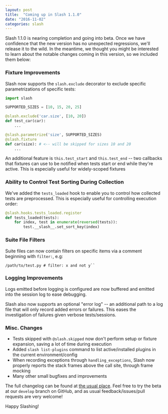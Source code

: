 ```yaml
---
layout: post
title:  "Coming up in Slash 1.1.0"
date: "2016-11-02"
categories: slash
---
```


Slash 1.1.0 is nearing completion and going into beta. Once we have confidence that the new version has no unexpected regressions, we'll release it to the wild. In the meantime, we thought you might be interested to learn about the notable changes coming in this version, so we included them below:

### Fixture Improvements

Slash now supports the `slash.exclude` decorator to exclude specific parametrizations of specific tests:

```python
import slash

SUPPORTED_SIZES = [10, 15, 20, 25]

@slash.exclude('car.size', [10, 20])
def test_car(car):
    ...

@slash.parametrize('size', SUPPORTED_SIZES)
@slash.fixture
def car(size): # <-- will be skipped for sizes 10 and 20
    ...
```

An additional feature is `this.test_start` and `this.test_end` -- two callbacks that fixtures can use to be notified when tests start or end while they're active. This is especially useful for widely-scoped fixtures


### Ability to Control Test Sorting During Collection

We've added the `tests_loaded` hook to enable you to control how collected tests are preprocessed. This is especially useful for controlling execution order:

```python
@slash.hooks.tests_loaded.register
def tests_loaded(tests):
    for index, test in enumerate(reversed(tests)):
        test.__slash__.set_sort_key(index)
```

### Suite File Filters

Suite files can now contain filters on specific items via a comment beginning with `filter:`, e.g:

```
/path/to/test.py # filter: x and not y``
```

### Logging Improvements

Logs emitted before logging is configured are now buffered and emitted into the session log to ease debugging.

Slash also now supports an optional "error log" -- an additional path to a log file that will only record added errors or failures. This eases the investigation of failures given verbose tests/sessions.

### Misc. Changes

* Tests skipped with `@slash.skipped` now don't perform setup or fixture expansion, saving a lot of time during execution
* Added `slash list-plugins` command to list active/installed plugins in the current environment/config
* When recording exceptions through `handling_exceptions`, Slash now properly reports the stack frames above the call site, through frame mocking
* Many other small bugfixes and improvements



The full changelog can be found at [the usual place](http://slash.readthedocs.io/en/latest/changelog.html). Feel free to try the beta at our `develop` branch on GitHub, and as usual feedback/issues/pull requests are very welcome!

Happy Slashing!
